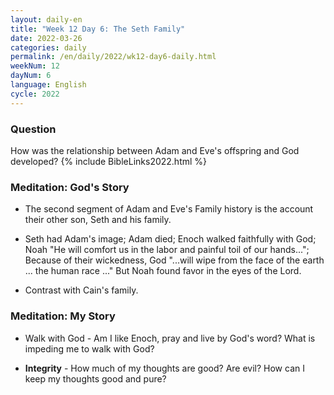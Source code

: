 ```yaml
---
layout: daily-en
title: "Week 12 Day 6: The Seth Family"
date: 2022-03-26
categories: daily
permalink: /en/daily/2022/wk12-day6-daily.html
weekNum: 12
dayNum: 6
language: English
cycle: 2022
---
```


### Question     
How was the relationship between Adam and Eve's offspring and God developed?
{% include BibleLinks2022.html %} 

### Meditation: God's Story   
+ The second segment of Adam and Eve's Family history is the account their other son, Seth and his family. 

+ Seth had Adam's image; Adam died; Enoch walked faithfully with God; Noah "He will comfort us in the labor and painful toil of our hands..."; Because of their wickedness, God "...will wipe from the face of the earth ... the human race ..." But Noah found favor in the eyes of the Lord.  

+ Contrast with Cain's family. 

### Meditation: My Story   
+ Walk with God - Am I like Enoch, pray and live by God's word? What is impeding me to walk with God? 

+ **Integrity** - How much of my thoughts are good? Are evil? How can I keep my thoughts good and pure? 
